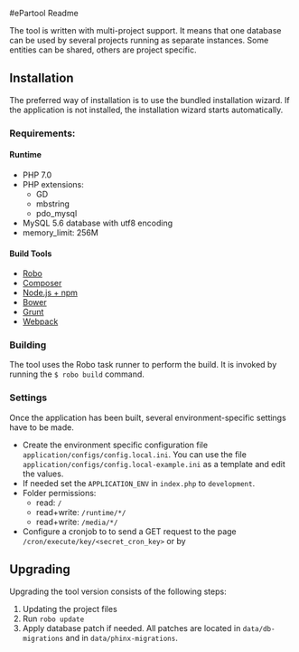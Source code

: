 #ePartool Readme

The tool is written with multi-project support. It means that one database can be used by several projects running
as separate instances. Some entities can be shared, others are project specific.

## Installation

The preferred way of installation is to use the bundled installation wizard. If the application is not installed,
the installation wizard starts automatically.

### Requirements:

#### Runtime
* PHP 7.0
* PHP extensions:
    * GD
    * mbstring
    * pdo_mysql
* MySQL 5.6 database with utf8 encoding
* memory_limit: 256M

#### Build Tools
* [Robo](http://robo.li/)
* [Composer](https://getcomposer.org/)
* [Node.js + npm](http://nodejs.org/)
* [Bower](http://bower.io/)
* [Grunt](http://gruntjs.com/)
* [Webpack](https://webpack.github.io/)

### Building

The tool uses the Robo task runner to perform the build. It is invoked by running the `$ robo build` command.

### Settings
Once the application has been built, several environment-specific settings have to be made.

* Create the environment specific configuration file `application/configs/config.local.ini`.
You can use the file `application/configs/config.local-example.ini` as a template and edit the values.
* If needed set the `APPLICATION_ENV` in `index.php` to `development`.
* Folder permissions:
    + read: `/`
    + read+write: `/runtime/*/`
    + read+write: `/media/*/`
* Configure a cronjob to to send a GET request to the page `/cron/execute/key/<secret_cron_key>` or by

## Upgrading

Upgrading the tool version consists of the following steps:
1. Updating the project files
2. Run `robo update`
3. Apply database patch if needed. All patches are located in `data/db-migrations` and in `data/phinx-migrations`.

